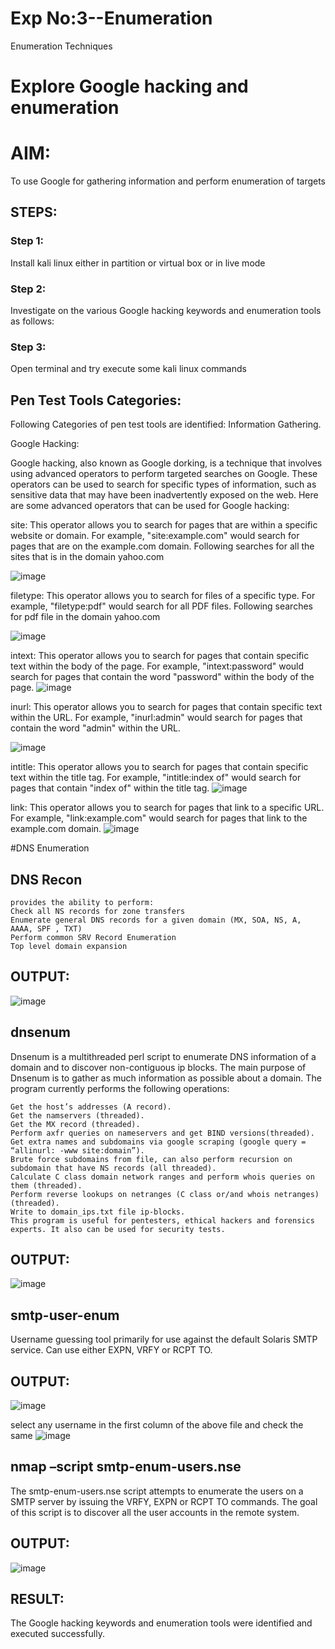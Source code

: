 #  Exp No:3--Enumeration
Enumeration Techniques

# Explore Google hacking and enumeration 

# AIM:

To use Google for gathering information and perform enumeration of targets

## STEPS:

### Step 1:

Install kali linux either in partition or virtual box or in live mode

### Step 2:

Investigate on the various Google hacking keywords and enumeration tools as follows:


### Step 3:
Open terminal and try execute some kali linux commands

## Pen Test Tools Categories:  

Following Categories of pen test tools are identified:
Information Gathering.

Google Hacking:

Google hacking, also known as Google dorking, is a technique that involves using advanced operators to perform targeted searches on Google. These operators can be used to search for specific types of information, such as sensitive data that may have been inadvertently exposed on the web. Here are some advanced operators that can be used for Google hacking:

site: This operator allows you to search for pages that are within a specific website or domain. For example, "site:example.com" would search for pages that are on the example.com domain.
Following searches for all the sites that is in the domain yahoo.com

![image](https://github.com/user-attachments/assets/87b60970-8fb8-4417-a70c-36c224536388)



filetype: This operator allows you to search for files of a specific type. For example, "filetype:pdf" would search for all PDF files.
Following searches for pdf file in the domain yahoo.com

![image](https://github.com/user-attachments/assets/a95a2fff-7d52-4a10-9a28-69314b3549bd)




intext: This operator allows you to search for pages that contain specific text within the body of the page. For example, "intext:password" would search for pages that contain the word "password" within the body of the page.
![image](https://github.com/user-attachments/assets/179926ce-a620-440c-a213-63ed60afb519)



inurl: This operator allows you to search for pages that contain specific text within the URL. For example, "inurl:admin" would search for pages that contain the word "admin" within the URL.

![image](https://github.com/user-attachments/assets/ce4ea567-125d-4fd9-912f-84d536ea8d12)


intitle: This operator allows you to search for pages that contain specific text within the title tag. For example, "intitle:index of" would search for pages that contain "index of" within the title tag.
![image](https://github.com/user-attachments/assets/9a7aca51-6d98-4d11-b6c1-eeaa68422e43)


link: This operator allows you to search for pages that link to a specific URL. For example, "link:example.com" would search for pages that link to the example.com domain.
![image](https://github.com/user-attachments/assets/245c880f-b700-4674-ac4e-eecce6880517)





 
#DNS Enumeration


## DNS Recon
~~~
provides the ability to perform:
Check all NS records for zone transfers
Enumerate general DNS records for a given domain (MX, SOA, NS, A, AAAA, SPF , TXT)
Perform common SRV Record Enumeration
Top level domain expansion
~~~
## OUTPUT:
![image](https://github.com/user-attachments/assets/bddb2ef9-f2fc-4b0a-9a43-f33ca2417709)








## dnsenum
Dnsenum is a multithreaded perl script to enumerate DNS information of a domain and to discover non-contiguous ip blocks. The main purpose of Dnsenum is to gather as much information as possible about a domain. The program currently performs the following operations:
~~~
Get the host’s addresses (A record).
Get the namservers (threaded).
Get the MX record (threaded).
Perform axfr queries on nameservers and get BIND versions(threaded).
Get extra names and subdomains via google scraping (google query = “allinurl: -www site:domain”).
Brute force subdomains from file, can also perform recursion on subdomain that have NS records (all threaded).
Calculate C class domain network ranges and perform whois queries on them (threaded).
Perform reverse lookups on netranges (C class or/and whois netranges) (threaded).
Write to domain_ips.txt file ip-blocks.
This program is useful for pentesters, ethical hackers and forensics experts. It also can be used for security tests.
~~~

## OUTPUT:
![image](https://github.com/user-attachments/assets/04e1535f-178a-433b-ae7c-17c4524f03a2)



## smtp-user-enum
Username guessing tool primarily for use against the default Solaris SMTP service. Can use either EXPN, VRFY or RCPT TO.
## OUTPUT:
![image](https://github.com/user-attachments/assets/032aaaca-8e2a-4159-af62-5f5a11325c54)


select any username in the first column of the above file and check the same
![image](https://github.com/user-attachments/assets/8160c9d3-db2d-4a5a-8cca-0e34c53e51fe)

  

## nmap –script smtp-enum-users.nse <hostname>

The smtp-enum-users.nse script attempts to enumerate the users on a SMTP server by issuing the VRFY, EXPN or RCPT TO commands. The goal of this script is to discover all the user accounts in the remote system.


## OUTPUT:
![image](https://github.com/user-attachments/assets/ca0f37b6-c7dd-4dba-9e93-080a7095a83b)


## RESULT:
The Google hacking keywords and enumeration tools were identified and executed successfully.

